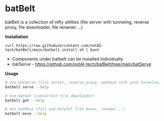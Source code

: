 # batBelt

batBelt is a collection of nifty utilities (file server with tunneling, reverse proxy, file downloader, file renamer ...)

**Installation**

```curl https://raw.githubusercontent.com/notAI-tech/batBelt/main/batbelt.install.sh | bash```

- Components under batbelt can be installed individually
- batServe - https://github.com/notAI-tech/batBelt/tree/main/batServe

**Usage**

```bash
# Use batServe (file server, reverse proxy, webhook sink with tunneling support)
batbelt serve --help

# Use batGet (concurrent file downloader)
batbelt get --help

# Use batMove (fast and helpful file mover, renamer ..)
batbelt move --help
```
